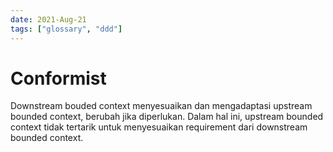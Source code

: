 ```yaml
---
date: 2021-Aug-21
tags: ["glossary", "ddd"]
---
```


# Conformist
Downstream bouded context menyesuaikan dan mengadaptasi upstream bounded context,
berubah jika diperlukan. Dalam hal ini, upstream bounded context tidak tertarik untuk menyesuaikan requirement dari downstream bounded context.